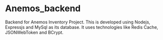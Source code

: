 # Anemos_backend
Backend for Anemos Inventory Project.
This is developed using Nodejs, Expressjs and MySql as its database.
It uses technologies like Redis Cache, JSONWebToken and BCrypt.
